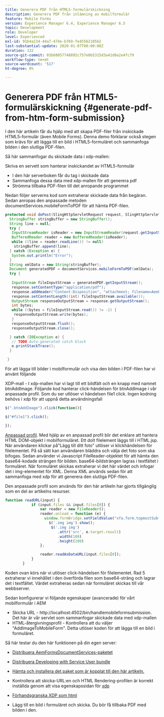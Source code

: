 ```yaml
---
title: Generera PDF från HTML5-formulärskickning
description: Generera PDF från inlämning av mobilformulär
feature: Mobile Forms
version: Experience Manager 6.4, Experience Manager 6.5
topic: Development
role: Developer
level: Experienced
exl-id: 91b4a134-44a7-474e-b769-fe45562105b2
last-substantial-update: 2020-01-07T00:00:00Z
duration: 132
source-git-commit: 03b68057748892c757e0b5315d3a41d0a2e4fc79
workflow-type: tm+mt
source-wordcount: '517'
ht-degree: 0%

---
```


# Generera PDF från HTML5-formulärskickning {#generate-pdf-from-htm-form-submission}

I den här artikeln får du hjälp med att skapa PDF-filer från inskickade HTML5-formulär (även Mobile Forms). Denna demo förklarar också stegen som krävs för att lägga till en bild i HTML5-formuläret och sammanfoga bilden i den slutliga PDF-filen.


Så här sammanfogar du skickade data i xdp-mallen:

Skriva en servett som hanterar inskickandet av HTML5-formulär

* I den här serverboken får du tag i skickade data
* Sammanfoga dessa data med xdp-mallen för att generera pdf
* Strömma tillbaka PDF-filen till det anropande programmet

Nedan följer serverns kod som extraherar skickade data från begäran. Sedan anropas den anpassade metoden documentServices.mobileFormToPDF för att hämta PDF-filen.

```java
protected void doPost(SlingHttpServletRequest request, SlingHttpServletResponse response) {
  StringBuffer stringBuffer = new StringBuffer();
  String line = null;
  try {
   InputStreamReader isReader = new InputStreamReader(request.getInputStream(), "UTF-8");
   BufferedReader reader = new BufferedReader(isReader);
   while ((line = reader.readLine()) != null)
    stringBuffer.append(line);
  } catch (Exception e) {
   System.out.println("Error");
  }
  String xmlData = new String(stringBuffer);
  Document generatedPDF = documentServices.mobileFormToPDF(xmlData);
  try {
   
   InputStream fileInputStream = generatedPDF.getInputStream();
   response.setContentType("application/pdf");
   response.addHeader("Content-Disposition", "attachment; filename=AemFormsRocks.pdf");
   response.setContentLength((int) fileInputStream.available());
   OutputStream responseOutputStream = response.getOutputStream();
   int bytes;
   while ((bytes = fileInputStream.read()) != -1) {
    responseOutputStream.write(bytes);
   }
   responseOutputStream.flush();
   responseOutputStream.close();

  } catch (IOException e) {
   // TODO Auto-generated catch block
   e.printStackTrace();
  }

 }
```

För att lägga till bilder i mobilformulär och visa den bilden i PDF-filen har vi använt följande

XDP-mall - I xdp-mallen har vi lagt till ett bildfält och en knapp med namnet btnAddImage. Följande kod hanterar click-händelsen för btnAddImage i vår anpassade profil. Som du ser utlöser vi händelsen file1 click. Ingen kodning behövs i xdp för att uppnå detta användningsfall

```javascript
$(".btnAddImage").click(function(){

$("#file1").click();

});
```

[Anpassad profil](https://helpx.adobe.com/livecycle/help/mobile-forms/creating-profile.html#CreatingCustomProfiles). Med hjälp av en anpassad profil blir det enklare att hantera HTML DOM-objekt i mobilformuläret. Ett dolt filelement läggs till i HTML.jsp. När användaren klickar på&quot;Lägg till ditt foto&quot; utlöser vi klickhändelsen för filelementet. På så sätt kan användaren bläddra och välja det foto som ska bifogas. Sedan använder vi Javascript FileReader-objektet för att hämta den base64-kodade strängen för bilden. base64-bildsträngen lagras i textfältet i formuläret. När formuläret skickas extraherar vi det här värdet och infogar det i img-elementet för XML. Denna XML används sedan för att sammanfoga med xdp för att generera den slutliga PDF-filen.

Den anpassade profil som används för den här artikeln har gjorts tillgänglig som en del av artikelns resurser.

```javascript
function readURL(input) {
            if (input.files && input.files[0]) {
                var reader = new FileReader();
                reader.onload = function (e) {
                  window.formBridge.setFieldValue("xfa.form.topmostSubform.Page1.base64image",reader.result);
                    $('.img img').show();
                     $('.img img')
                        .attr('src', e.target.result)
                        .width(180)
                        .height(200)
                };

                reader.readAsDataURL(input.files[0]);
            }
        }
```

Koden ovan körs när vi utlöser click-händelsen för filelementet. Rad 5 extraherar vi innehållet i den överförda filen som base64-sträng och lagrar det i textfältet. Värdet extraheras sedan när formuläret skickas till vår webbserver.

Sedan konfigurerar vi följande egenskaper (avancerade) för vårt mobilformulär i AEM

* Skicka URL - http://localhost:4502/bin/handlemobileformsubmission. Det här är vår servlet som sammanfogar skickade data med xdp-mallen
* HTML-återgivningsprofil - Kontrollera att du väljer &quot;AddImageToMobileForm&quot;. Detta utlöser koden för att lägga till en bild i formuläret.

Så här testar du den här funktionen på din egen server:

* [Distribuera AemFormsDocumentServices-paketet](/help/forms/assets/common-osgi-bundles/AEMFormsDocumentServices.core-1.0-SNAPSHOT.jar)

* [Distribuera Developing with Service User bundle](/help/forms/assets/common-osgi-bundles/DevelopingWithServiceUser.jar)

* [Hämta och installera det paket som är kopplat till den här artikeln.](assets/pdf-from-mobile-form-submission.zip)

* Kontrollera att skicka-URL:en och HTML Rendering-profilen är korrekt inställda genom att visa egenskapssidan för [xdp](http://localhost:4502/libs/fd/fm/gui/content/forms/formmetadataeditor.html/content/dam/formsanddocuments/schengen.xdp)

* [Förhandsgranska XDP som html](http://localhost:4502/content/dam/formsanddocuments/schengen.xdp/jcr:content)

* Lägg till en bild i formuläret och skicka. Du bör få tillbaka PDF med bilden i den.
